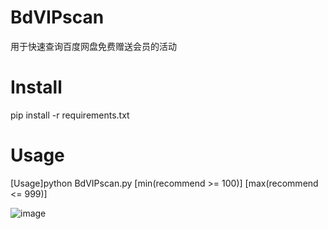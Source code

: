 # BdVIPscan  
用于快速查询百度网盘免费赠送会员的活动  

# Install  
pip install -r requirements.txt  

# Usage  
[Usage]python BdVIPscan.py [min(recommend >= 100)] [max(recommend <= 999)]  

![image](https://user-images.githubusercontent.com/50265741/126028185-718b0923-512e-4232-838e-b0e502b26ddd.png)
